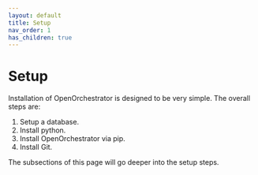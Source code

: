 ```yaml
---
layout: default
title: Setup
nav_order: 1
has_children: true
---
```


# Setup

Installation of OpenOrchestrator is designed to be very simple.
The overall steps are:

1. Setup a database.
2. Install python.
3. Install OpenOrchestrator via pip.
4. Install Git.

The subsections of this page will go deeper into the setup steps.